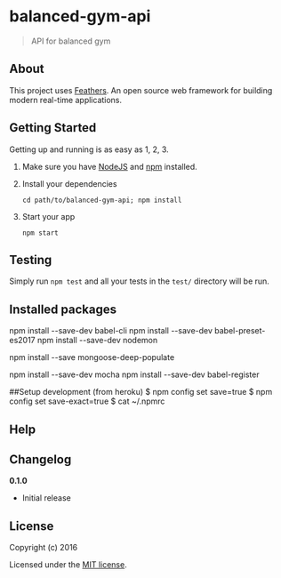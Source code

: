 # balanced-gym-api

> API for balanced gym

## About

This project uses [Feathers](http://feathersjs.com). An open source web framework for building modern real-time applications.

## Getting Started

Getting up and running is as easy as 1, 2, 3.

1. Make sure you have [NodeJS](https://nodejs.org/) and [npm](https://www.npmjs.com/) installed.
2. Install your dependencies

    ```
    cd path/to/balanced-gym-api; npm install
    ```

3. Start your app

    ```
    npm start
    ```

## Testing

Simply run `npm test` and all your tests in the `test/` directory will be run.

## Installed packages
npm install --save-dev babel-cli
npm install --save-dev babel-preset-es2017
npm install --save-dev nodemon

npm install --save mongoose-deep-populate

npm install --save-dev mocha
npm install --save-dev babel-register

##Setup development
(from heroku)
$ npm config set save=true
$ npm config set save-exact=true
$ cat ~/.npmrc 

## Help

## Changelog

__0.1.0__

- Initial release

## License

Copyright (c) 2016

Licensed under the [MIT license](LICENSE).
